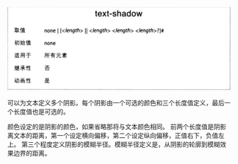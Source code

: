 ![](text-shadow.png)

可以为文本定义多个阴影。每个阴影由一个可选的颜色和三个长度值定义，最后一个长度值也是可选的。

颜色设定的是阴影的颜色，如果省略那将与文本颜色相同。
前两个长度值是阴影离文本的距离，第一个设定横向偏移，第二个设定纵向偏移，正值右下，负值左上。
第三个程度定义阴影的模糊半径。模糊半径定义是，从阴影的轮廓到模糊效果边界的距离。
